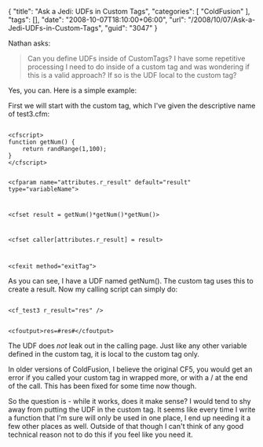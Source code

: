 {
	"title": "Ask a Jedi: UDFs in Custom Tags",
	"categories": [
		"ColdFusion"
	],
	"tags": [],
	"date": "2008-10-07T18:10:00+06:00",
	"url": "/2008/10/07/Ask-a-Jedi-UDFs-in-Custom-Tags",
	"guid": "3047"
}

Nathan asks:

<blockquote>
<p>
Can you define UDFs inside of CustomTags? I have some repetitive processing I need to do inside of a custom tag and was wondering if this is a valid approach? If so is the UDF local to the custom tag?
</p>
</blockquote>

Yes, you can. Here is a simple example:
<!--more-->
First we will start with the custom tag, which I've given the descriptive name of test3.cfm:

<code>
&lt;cfscript&gt;
function getNum() {
	return randRange(1,100);
}
&lt;/cfscript&gt;

&lt;cfparam name="attributes.r_result" default="result" type="variableName"&gt;

&lt;cfset result = getNum()*getNum()*getNum()&gt;

&lt;cfset caller[attributes.r_result] = result&gt;

&lt;cfexit method="exitTag"&gt;
</code>

As you can see, I have a UDF named getNum(). The custom tag uses this to create a result. Now my calling script can simply do:

<code>
&lt;cf_test3 r_result="res" /&gt;

&lt;cfoutput&gt;res=#res#&lt;/cfoutput&gt;
</code>

The UDF does <i>not</i> leak out in the calling page. Just like any other variable defined in the custom tag, it is local to the custom tag only.

In older versions of ColdFusion, I believe the original CF5, you would get an error if you called your custom tag in wrapped more, or with a / at the end of the call. This has been fixed for some time now though.

So the question is - while it works, does it make sense? I would tend to shy away from putting the UDF in the custom tag. It seems like every time I write a function that I'm sure will only be used in one place, I end up needing it a few other places as well. Outside of that though I can't think of any good technical reason not to do this if you feel like you need it.